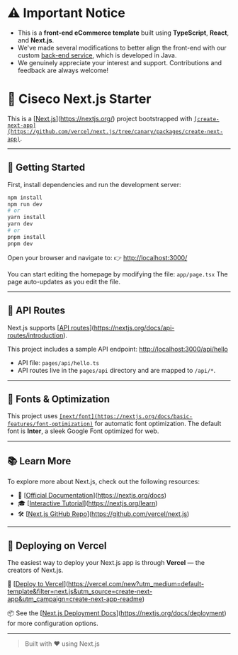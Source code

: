 # ⚠️ **Important Notice**
- This is a **front-end eCommerce template** built using **TypeScript**, **React**, and **Next.js**.
- We've made several modifications to better align the front-end with our custom [back-end service](https://github.com/huypq02/ecommerce-java), which is developed in Java.
- We genuinely appreciate your interest and support. Contributions and feedback are always welcome!

# 🧱 Ciseco Next.js Starter

This is a [[Next.js](https://nextjs.org/)](https://nextjs.org/) project bootstrapped with [`[create-next-app](https://github.com/vercel/next.js/tree/canary/packages/create-next-app)`](https://github.com/vercel/next.js/tree/canary/packages/create-next-app).

---

## 🚀 Getting Started

First, install dependencies and run the development server:

```bash
npm install
npm run dev
# or
yarn install
yarn dev
# or
pnpm install
pnpm dev
```

Open your browser and navigate to:
👉 [http://localhost:3000/](http://localhost:3000)

You can start editing the homepage by modifying the file:
`app/page.tsx`
The page auto-updates as you edit the file.

---

## 📱 API Routes

Next.js supports [[API routes](https://nextjs.org/docs/api-routes/introduction)](https://nextjs.org/docs/api-routes/introduction).

This project includes a sample API endpoint:
[http://localhost:3000/api/hello](http://localhost:3000/api/hello)

* API file: `pages/api/hello.ts`
* API routes live in the `pages/api` directory and are mapped to `/api/*`.

---

## 🎨 Fonts & Optimization

This project uses [`[next/font](https://nextjs.org/docs/basic-features/font-optimization)`](https://nextjs.org/docs/basic-features/font-optimization) for automatic font optimization.
The default font is **Inter**, a sleek Google Font optimized for web.

---

## 📚 Learn More

To explore more about Next.js, check out the following resources:

* 📘 [[Official Documentation](https://nextjs.org/docs)](https://nextjs.org/docs)
* 🎓 [[Interactive Tutorial](https://nextjs.org/learn)](https://nextjs.org/learn)
* 🛠️ [[Next.js GitHub Repo](https://github.com/vercel/next.js)](https://github.com/vercel/next.js)

---

## 🚀 Deploying on Vercel

The easiest way to deploy your Next.js app is through **Vercel** — the creators of Next.js.

🔗 [[Deploy to Vercel](https://vercel.com/new?utm_medium=default-template&filter=next.js&utm_source=create-next-app&utm_campaign=create-next-app-readme)](https://vercel.com/new?utm_medium=default-template&filter=next.js&utm_source=create-next-app&utm_campaign=create-next-app-readme)

📦 See the [[Next.js Deployment Docs](https://nextjs.org/docs/deployment)](https://nextjs.org/docs/deployment) for more configuration options.

---

> Built with ❤️ using Next.js
